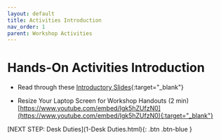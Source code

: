 ```yaml
---
layout: default
title: Activities Introduction
nav_order: 1
parent: Workshop Activities
---
```

# Hands-On Activities Introduction
- Read through these [Introductory Slides](https://docs.google.com/presentation/d/11G9RbRKQoxdzN8Fg6zuWpxUE7cLM6AWSij7Ij3RpHzg/edit#slide=id.g261802cf1d_0_47){:target="_blank"}

- Resize Your Laptop Screen for Workshop Handouts (2 min)<br> [https://www.youtube.com/embed/Igk5hZUfzN0](https://www.youtube.com/embed/Igk5hZUfzN0){:target="_blank"}

[NEXT STEP: Desk Duties](1-Desk Duties.html){: .btn .btn-blue }
